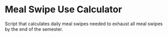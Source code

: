 # Meal Swipe Use Calculator

Script that calculates daily meal swipes needed to exhaust all meal swipes by the end of the semester.
